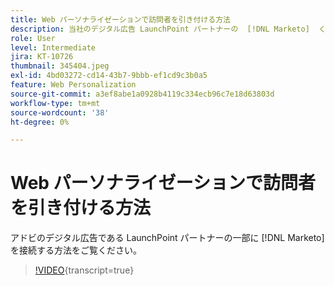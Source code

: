 ```yaml
---
title: Web パーソナライゼーションで訪問者を引き付ける方法
description: 当社のデジタル広告 LaunchPoint パートナーの  [!DNL Marketo]  くつかに接続する方法をご覧ください。
role: User
level: Intermediate
jira: KT-10726
thumbnail: 345404.jpeg
exl-id: 4bd03272-cd14-43b7-9bbb-ef1cd9c3b0a5
feature: Web Personalization
source-git-commit: a3ef8abe1a0928b4119c334ecb96c7e18d63803d
workflow-type: tm+mt
source-wordcount: '38'
ht-degree: 0%

---
```


# Web パーソナライゼーションで訪問者を引き付ける方法

アドビのデジタル広告である LaunchPoint パートナーの一部に [!DNL Marketo] を接続する方法をご覧ください。

>[!VIDEO](https://video.tv.adobe.com/v/345404/?quality=12&learn=on){transcript=true}
